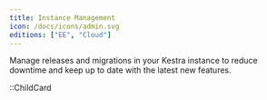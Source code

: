 ```yaml
---
title: Instance Management
icon: /docs/icons/admin.svg
editions: ["EE", "Cloud"]
---
```


Manage releases and migrations in your Kestra instance to reduce downtime and keep up to date with the latest new features.

::ChildCard